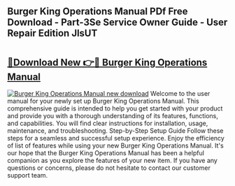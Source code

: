 ## Burger King Operations Manual PDf Free Download - Part-3Se Service Owner Guide - User Repair Edition JlsUT

# <h2><a href="http://cf16040.oget.top/?id=Burger+King+Operations+Manual">🔗Download New 👉🔴 Burger King Operations Manual</a></h2>

[![Burger King Operations Manual new download](https://i.imgur.com/5g1atiW.png)](http://cf16040.oget.top/?id=Burger+King+Operations+Manual)
Welcome to the user manual for your newly set up Burger King Operations Manual. This comprehensive guide is intended to help you get started with your product and provide you with a thorough understanding of its features, functions, and capabilities. You will find clear instructions for installation, usage, maintenance, and troubleshooting. Step-by-Step Setup Guide Follow these steps for a seamless and successful setup experience. Enjoy the efficiency of list of features while using your new Burger King Operations Manual. It's our hope that the Burger King Operations Manual has been a helpful companion as you explore the features of your new item. If you have any questions or concerns, please do not hesitate to contact our customer support team.
